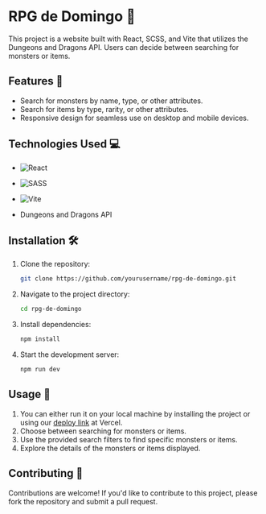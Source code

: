 # RPG de Domingo 🎲

This project is a website built with React, SCSS, and Vite that utilizes the Dungeons and Dragons API. Users can decide between searching for monsters or items.

## Features 🌟

- Search for monsters by name, type, or other attributes.
- Search for items by type, rarity, or other attributes.
- Responsive design for seamless use on desktop and mobile devices.

## Technologies Used 💻

- ![React](https://img.shields.io/badge/react-%2320232a.svg?style=for-the-badge&logo=react&logoColor=%2361DAFB)
- ![SASS](https://img.shields.io/badge/SASS-hotpink.svg?style=for-the-badge&logo=SASS&logoColor=white)
- ![Vite](https://img.shields.io/badge/vite-%23646CFF.svg?style=for-the-badge&logo=vite&logoColor=white)

- Dungeons and Dragons API

## Installation 🛠️

1. Clone the repository:

   ```bash
   git clone https://github.com/yourusername/rpg-de-domingo.git
   ```

2. Navigate to the project directory:

   ```bash
   cd rpg-de-domingo
   ```

3. Install dependencies:

   ```bash
   npm install
   ```

4. Start the development server:

   ```bash
   npm run dev
   ```

## Usage 🚀

1. You can either run it on your local machine by installing the project or using our [deploy link](rpg-de-domingo.vercel.app) at Vercel.
2. Choose between searching for monsters or items.
3. Use the provided search filters to find specific monsters or items.
4. Explore the details of the monsters or items displayed.

## Contributing 🤝

Contributions are welcome! If you'd like to contribute to this project, please fork the repository and submit a pull request.
